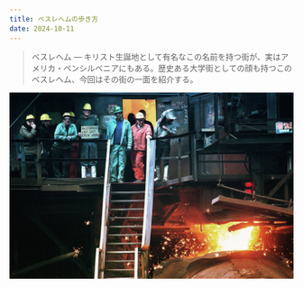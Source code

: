 ```yaml
---
title: ベスレヘムの歩き方
date: 2024-10-11
---
```


> ベスレヘム — キリスト生誕地として有名なこの名前を持つ街が、実はアメリカ・ペンシルベニアにもある。歴史ある大学街としての顔も持つこのベスレヘム、今回はその街の一面を紹介する。

![alt text](img/BETHSTEEL.jpg "BETHSTEEL")
